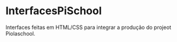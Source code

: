 # InterfacesPiSchool

Interfaces feitas em HTML/CSS para integrar a produção do projeot Piolaschool.
